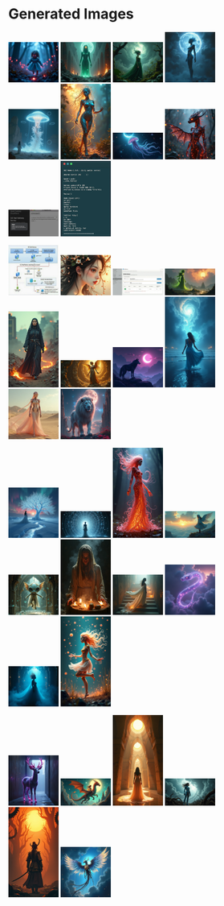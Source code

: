 # Generated Images



<img src="2025_07_27_01.png" width="100"/> <img src="2025_07_27_02.png" width="100"/> <img src="2025_07_27_03.png" width="100"/> <img src="2025_07_27_04.png" width="100"/> <img src="2025_07_27_05.png" width="100"/> <img src="2025_07_27_06.png" width="100"/> <img src="2025_07_27_07.png" width="100"/> <img src="2025_07_27_08.png" width="100"/> <img src="2025_07_27_09.png" width="100"/> <img src="2025_07_27_10.png" width="100"/>

<img src="2025_07_27_11.png" width="100"/> <img src="2025_07_27_12.png" width="100"/> <img src="2025_07_27_13.png" width="100"/> <img src="2025_07_27_14.png" width="100"/> <img src="2025_07_27_15.png" width="100"/> <img src="2025_07_27_16.png" width="100"/> <img src="2025_07_27_17.png" width="100"/> <img src="2025_07_27_18.png" width="100"/> <img src="2025_07_27_19.png" width="100"/> <img src="2025_07_27_20.png" width="100"/>

<img src="2025_07_27_21.png" width="100"/> <img src="2025_07_27_22.png" width="100"/> <img src="2025_07_27_23.png" width="100"/> <img src="2025_07_27_24.png" width="100"/> <img src="2025_07_27_25.png" width="100"/> <img src="2025_07_27_26.png" width="100"/> <img src="2025_07_27_27.png" width="100"/> <img src="2025_07_27_28.png" width="100"/> <img src="2025_07_27_29.png" width="100"/> <img src="2025_07_27_30.png" width="100"/>

<img src="2025_07_27_31.png" width="100"/> <img src="2025_07_27_32.png" width="100"/> <img src="2025_07_27_33.png" width="100"/> <img src="2025_07_27_34.png" width="100"/> <img src="2025_07_27_35.png" width="100"/> <img src="2025_07_27_36.png" width="100"/>